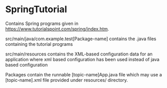 # SpringTutorial
Contains Spring programs given in https://www.tutorialspoint.com/spring/index.htm.

src/main/java/com.example.test[Package-name] contains the .java files containing the tutorial programs

src/main/resources contains the XML-based configuration data for an application where xml based configuration has been used instead of java based configuration

Packages contain the runnable [topic-name]App.java file which may use a [topic-name].xml file provided under resources/ directory.

